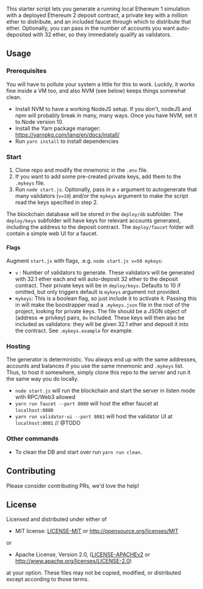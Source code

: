 This starter script lets you generate a running local Ethereum 1 simulation with a deployed Ethereum 2 deposit contract, a private key with a million ether to distribute, and an included faucet through which to distribute that ether. Optionally, you can pass in the number of accounts you want auto-deposited with 32 ether, so they immediately qualify as validators.

## Usage

### Prerequisites

You will have to pollute your system a little for this to work. Luckily, it works fine inside a VM too, and also NVM (see below) keeps things somewhat clean.

- Install NVM to have a working NodeJS setup. If you don't, nodeJS and npm will probably break in many, many ways. Once you have NVM, set it to Node version 10.
- Install the Yarn package manager: https://yarnpkg.com/lang/en/docs/install/
- Run `yarn install` to install dependencies

### Start

1. Clone repo and modify the mnemonic in the `.env` file.
2. If you want to add some pre-created private keys, add them to the `.mykeys` file.
3. Run `node start.js`. Optionally, pass in a `v` argument to autogenerate that many validators (`v=10`) and/or the `mykeys` argument to make the script read the keys specified in step 2.

The blockchain database will be stored in the `deploy/db` subfolder. The `deploy/keys` subfolder will have keys for relevant accounts generated, including the address to the deposit contract. The `deploy/faucet` folder will contain a simple web UI for a faucet.

#### Flags

Augment `start.js` with flags, .e.g. `node start.js v=50 mykeys`:

- `v` : Number of validators to generate. These validators will be generated with 32.1 ether each and will auto-deposit 32 ether to the deposit contract. Their private keys will be in `deploy/keys`. Defaults to 10 if omitted, but only triggers default is `mykeys` argument not provided.
- `mykeys`: This is a boolean flag, so just include it to activate it. Passing this in will make the boostrapper read a `.mykeys.json` file in the root of the project, looking for private keys. The file should be a JSON object of (address => privkey) pairs, `0x` included. These keys will then also be included as validators: they will be given 32.1 ether and deposit it into the contract. See `.mykeys.example` for example.

### Hosting

The generator is deterministic. You always end up with the same addresses, accounts and balances if you use the same mnemonic and `.mykeys` list. Thus, to host it somewhere, simply clone this repo to the server and run it the same way you do locally.

- `node start.js` will run the blockchain and start the server in listen mode with RPC/Web3 allowed
- `yarn run faucet --port 8080` will host the ether faucet at `localhost:8080`
- `yarn run validator-ui --port 8081` will host the validator UI at `localhost:8081` // @TODO

### Other commands

- To clean the DB and start over run `yarn run clean`.

## Contributing

Please consider contributing PRs, we'd love the help!

## License

Licensed and distributed under either of

* MIT license: [LICENSE-MIT](LICENSE-MIT) or http://opensource.org/licenses/MIT

or

* Apache License, Version 2.0, ([LICENSE-APACHEv2](LICENSE-APACHEv2) or http://www.apache.org/licenses/LICENSE-2.0)

at your option. These files may not be copied, modified, or distributed except according to those terms.
